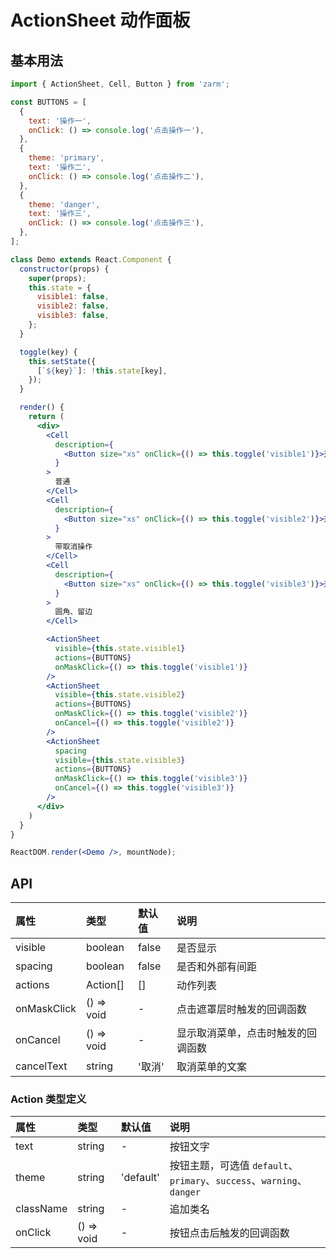 # ActionSheet 动作面板



## 基本用法
```jsx
import { ActionSheet, Cell, Button } from 'zarm';

const BUTTONS = [
  {
    text: '操作一',
    onClick: () => console.log('点击操作一'),
  },
  {
    theme: 'primary',
    text: '操作二',
    onClick: () => console.log('点击操作二'),
  },
  {
    theme: 'danger',
    text: '操作三',
    onClick: () => console.log('点击操作三'),
  },
];

class Demo extends React.Component {
  constructor(props) {
    super(props);
    this.state = {
      visible1: false,
      visible2: false,
      visible3: false,
    };
  }

  toggle(key) {
    this.setState({
      [`${key}`]: !this.state[key],
    });
  }

  render() {
    return (
      <div>
        <Cell
          description={
            <Button size="xs" onClick={() => this.toggle('visible1')}>开启</Button>
          }
        >
          普通
        </Cell>
        <Cell
          description={
            <Button size="xs" onClick={() => this.toggle('visible2')}>开启</Button>
          }
        >
          带取消操作
        </Cell>
        <Cell
          description={
            <Button size="xs" onClick={() => this.toggle('visible3')}>开启</Button>
          }
        >
          圆角、留边
        </Cell>

        <ActionSheet
          visible={this.state.visible1}
          actions={BUTTONS}
          onMaskClick={() => this.toggle('visible1')}
        />
        <ActionSheet
          visible={this.state.visible2}
          actions={BUTTONS}
          onMaskClick={() => this.toggle('visible2')}
          onCancel={() => this.toggle('visible2')}
        />
        <ActionSheet
          spacing
          visible={this.state.visible3}
          actions={BUTTONS}
          onMaskClick={() => this.toggle('visible3')}
          onCancel={() => this.toggle('visible3')}
        />
      </div>
    )
  }
}

ReactDOM.render(<Demo />, mountNode);
```


## API

| 属性 | 类型 | 默认值 | 说明 |
| :--- | :--- | :--- | :--- |
| visible | boolean | false | 是否显示 |
| spacing | boolean | false | 是否和外部有间距 |
| actions | Action[] | [] | 动作列表 |
| onMaskClick | () => void | - | 点击遮罩层时触发的回调函数 |
| onCancel | () => void | - | 显示取消菜单，点击时触发的回调函数 |
| cancelText | string | '取消' | 取消菜单的文案 |

### Action 类型定义
| 属性 | 类型 | 默认值 | 说明 |
| :--- | :--- | :--- | :--- |
| text | string | - | 按钮文字 |
| theme | string | 'default' | 按钮主题，可选值 `default`、`primary`、`success`、`warning`、`danger`
| className | string | - | 追加类名
| onClick | () => void | - | 按钮点击后触发的回调函数 |